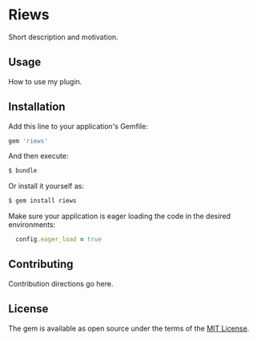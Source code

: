 # Riews
Short description and motivation.

## Usage
How to use my plugin.

## Installation
Add this line to your application's Gemfile:

```ruby
gem 'riews'
```

And then execute:
```bash
$ bundle
```

Or install it yourself as:
```bash
$ gem install riews
```

Make sure your application is eager loading the code in the desired environments:
```ruby
  config.eager_load = true
```

## Contributing
Contribution directions go here.

## License
The gem is available as open source under the terms of the [MIT License](http://opensource.org/licenses/MIT).
